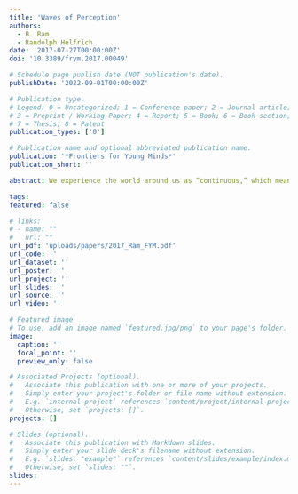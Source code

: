 ```yaml
---
title: 'Waves of Perception'
authors:
  - B. Ram
  - Randolph Helfrich
date: '2017-07-27T00:00:00Z'
doi: '10.3389/frym.2017.00049'

# Schedule page publish date (NOT publication's date).
publishDate: '2022-09-01T00:00:00Z'

# Publication type.
# Legend: 0 = Uncategorized; 1 = Conference paper; 2 = Journal article;
# 3 = Preprint / Working Paper; 4 = Report; 5 = Book; 6 = Book section;
# 7 = Thesis; 8 = Patent
publication_types: ['0']

# Publication name and optional abbreviated publication name.
publication: '*Frontiers for Young Minds*'
publication_short: ''

abstract: We experience the world around us as “continuous,” which means everything around us seems uninterrupted and ongoing. But how does our brain achieve that? Here, we suggest that the brain samples our environment in separate snapshots. We demonstrate that brain waves work just like a flipbook, where the rapid stream of related pictures creates the illusion of a continuous movie. We present results from a recent experiment that shows how brain waves capture the world that we see. These brain waves occur approximately 10 times per second and are called “alpha oscillations.” Here, we provide an overview of how these brain waves were discovered, how they can be measured, what they mean, and how they help to create our perception of the world around us.

tags:
featured: false

# links:
# - name: ""
#   url: ""
url_pdf: 'uploads/papers/2017_Ram_FYM.pdf'
url_code: ''
url_dataset: ''
url_poster: ''
url_project: ''
url_slides: ''
url_source: ''
url_video: ''

# Featured image
# To use, add an image named `featured.jpg/png` to your page's folder.
image:
  caption: ''
  focal_point: ''
  preview_only: false

# Associated Projects (optional).
#   Associate this publication with one or more of your projects.
#   Simply enter your project's folder or file name without extension.
#   E.g. `internal-project` references `content/project/internal-project/index.md`.
#   Otherwise, set `projects: []`.
projects: []

# Slides (optional).
#   Associate this publication with Markdown slides.
#   Simply enter your slide deck's filename without extension.
#   E.g. `slides: "example"` references `content/slides/example/index.md`.
#   Otherwise, set `slides: ""`.
slides:
---
```

